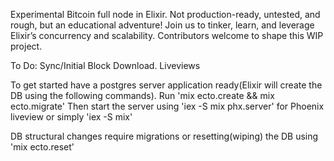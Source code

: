 Experimental Bitcoin full node in Elixir. Not production-ready, untested, and rough, but an educational adventure! Join us to tinker, learn, and leverage Elixir’s concurrency and scalability. Contributors welcome to shape this WIP project.

To Do:
Sync/Initial Block Download.
Liveviews

To get started have a postgres server application ready(Elixir will create the DB using the following commands).
Run 'mix ecto.create && mix ecto.migrate'
Then start the server using 'iex -S mix phx.server' for Phoenix liveview or simply 'iex -S mix'

DB structural changes require migrations or resetting(wiping) the DB using 'mix ecto.reset'
